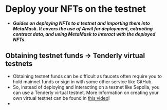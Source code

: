# Deploy your NFTs on the testnet
- ***Guides on deploying NFTs to a testnet and importing them into MetaMask. It covers the use of Anvil for deployment, extracting contract data, and using MetaMask to interact with the deployed NFTs.***

## Obtaining testnet funds -> Tenderly virtual testnets
- Obtaining testnet funds can be difficult as faucets often require you to hold mainnet funds or sign in with some other service like GitHub.
- So, instead of deploying and interacting on a testnet like Sepolia, you can use a Tenderly virtual testnet. More information on creating your own virtual testnet can be found in [this video](https://updraft.cyfrin.io/courses/blockchain-basics/basics/sending-your-first-transaction-tenderly)!
- 